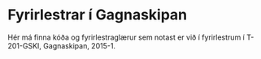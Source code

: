 Fyrirlestrar í Gagnaskipan
==========================

Hér má finna kóða og fyrirlestraglærur sem notast er við í fyrirlestrum í T-201-GSKI, Gagnaskipan, 2015-1.
